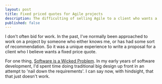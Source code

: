 ```yaml
---
layout: post
title: Fixed priced quotes for Agile projects
description: The difficulting of selling Agile to a client who wants a fixed price
published: false
---
```


I don't often bid for work. In the past, I've normally been approached to work on a project by someone who either knows me, or has had some sort of recommendation. So it was a unique experience to write a proposal for a client who I believe wants a fixed price quote.

For one thing, <a href="http://www.codinghorror.com/blog/2004/09/development-is-inherently-wicked.html" rel="nofollow">Software is a Wicked Problem</a>. In my early years of software development, I'd spent time doing traditional big design up front in an attempt to 'nail down the requirements'. I can say now, with hindsight, that that just doesn't work.

